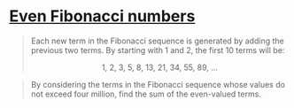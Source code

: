 # [Even Fibonacci numbers](https://projecteuler.net/problem=2)

> Each new term in the Fibonacci sequence is generated by adding the
> previous two terms. By starting with 1 and 2, the first 10 terms will be:
>
> <p align="center"> 1, 2, 3, 5, 8, 13, 21, 34, 55, 89, ... </p>

> By considering the terms in the Fibonacci sequence whose values do not
> exceed four million, find the sum of the even-valued terms.
